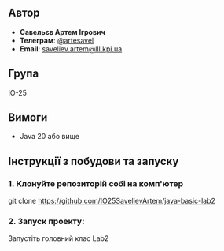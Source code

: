 ## Автор
- **Савельєв Артем Ігрович**
- **Телеграм**: [@artesavel](https://t.me/artesavel)
- **Email**: [saveliev.artem@lll.kpi.ua](mailto:saveliev.artem@lll.kpi.ua)
## Група
ІО-25

## Вимоги
- Java 20 або вище

## Інструкції з побудови та запуску

### 1. Клонуйте репозиторій собі на комп'ютер
  git clone https://github.com/IO25SavelievArtem/java-basic-lab2
### 2. Запуск проекту: 
  Запустіть головний клас Lab2
